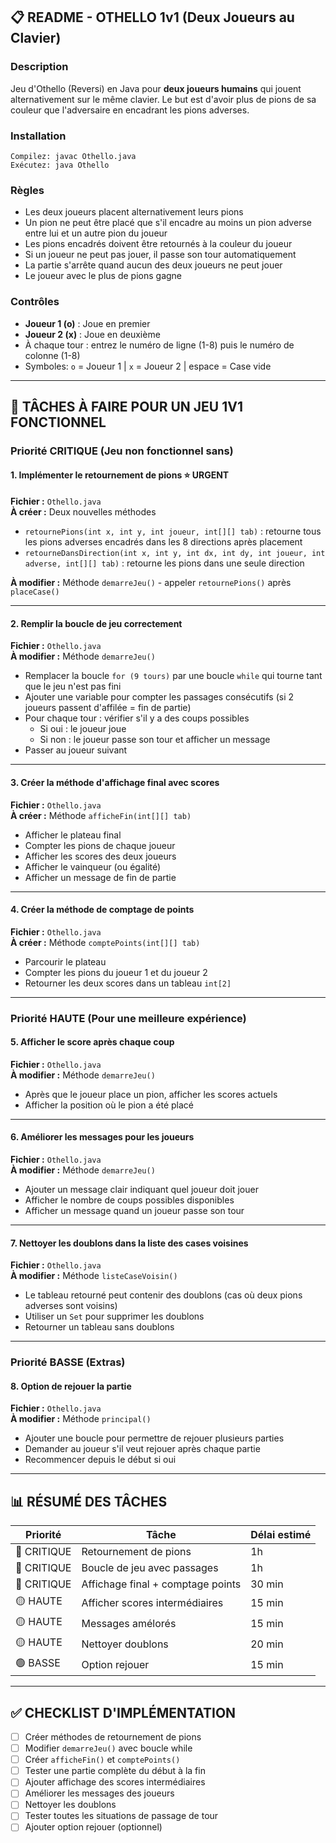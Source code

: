 ## 📋 README - OTHELLO 1v1 (Deux Joueurs au Clavier)

### Description
Jeu d'Othello (Reversi) en Java pour **deux joueurs humains** qui jouent alternativement sur le même clavier. Le but est d'avoir plus de pions de sa couleur que l'adversaire en encadrant les pions adverses.

### Installation
```
Compilez: javac Othello.java
Exécutez: java Othello
```

### Règles
- Les deux joueurs placent alternativement leurs pions
- Un pion ne peut être placé que s'il encadre au moins un pion adverse entre lui et un autre pion du joueur
- Les pions encadrés doivent être retournés à la couleur du joueur
- Si un joueur ne peut pas jouer, il passe son tour automatiquement
- La partie s'arrête quand aucun des deux joueurs ne peut jouer
- Le joueur avec le plus de pions gagne

### Contrôles
- **Joueur 1 (o)** : Joue en premier
- **Joueur 2 (x)** : Joue en deuxième
- À chaque tour : entrez le numéro de ligne (1-8) puis le numéro de colonne (1-8)
- Symboles: `o` = Joueur 1 | `x` = Joueur 2 | espace = Case vide

---

## 🔧 TÂCHES À FAIRE POUR UN JEU 1V1 FONCTIONNEL

### Priorité CRITIQUE (Jeu non fonctionnel sans)

#### 1. Implémenter le retournement de pions ⭐ URGENT
**Fichier :** `Othello.java`  
**À créer :** Deux nouvelles méthodes
- `retournePions(int x, int y, int joueur, int[][] tab)` : retourne tous les pions adverses encadrés dans les 8 directions après placement
- `retourneDansDirection(int x, int y, int dx, int dy, int joueur, int adverse, int[][] tab)` : retourne les pions dans une seule direction

**À modifier :** Méthode `demarreJeu()` - appeler `retournePions()` après `placeCase()`

---

#### 2. Remplir la boucle de jeu correctement
**Fichier :** `Othello.java`  
**À modifier :** Méthode `demarreJeu()`
- Remplacer la boucle `for (9 tours)` par une boucle `while` qui tourne tant que le jeu n'est pas fini
- Ajouter une variable pour compter les passages consécutifs (si 2 joueurs passent d'affilée = fin de partie)
- Pour chaque tour : vérifier s'il y a des coups possibles
  - Si oui : le joueur joue
  - Si non : le joueur passe son tour et afficher un message
- Passer au joueur suivant

---

#### 3. Créer la méthode d'affichage final avec scores
**Fichier :** `Othello.java`  
**À créer :** Méthode `afficheFin(int[][] tab)`
- Afficher le plateau final
- Compter les pions de chaque joueur
- Afficher les scores des deux joueurs
- Afficher le vainqueur (ou égalité)
- Afficher un message de fin de partie

---

#### 4. Créer la méthode de comptage de points
**Fichier :** `Othello.java`  
**À créer :** Méthode `comptePoints(int[][] tab)`
- Parcourir le plateau
- Compter les pions du joueur 1 et du joueur 2
- Retourner les deux scores dans un tableau `int[2]`

---

### Priorité HAUTE (Pour une meilleure expérience)

#### 5. Afficher le score après chaque coup
**Fichier :** `Othello.java`  
**À modifier :** Méthode `demarreJeu()`
- Après que le joueur place un pion, afficher les scores actuels
- Afficher la position où le pion a été placé

---

#### 6. Améliorer les messages pour les joueurs
**Fichier :** `Othello.java`  
**À modifier :** Méthode `demarreJeu()`
- Ajouter un message clair indiquant quel joueur doit jouer
- Afficher le nombre de coups possibles disponibles
- Afficher un message quand un joueur passe son tour

---

#### 7. Nettoyer les doublons dans la liste des cases voisines
**Fichier :** `Othello.java`  
**À modifier :** Méthode `listeCaseVoisin()`
- Le tableau retourné peut contenir des doublons (cas où deux pions adverses sont voisins)
- Utiliser un `Set` pour supprimer les doublons
- Retourner un tableau sans doublons

---

### Priorité BASSE (Extras)

#### 8. Option de rejouer la partie
**Fichier :** `Othello.java`  
**À modifier :** Méthode `principal()`
- Ajouter une boucle pour permettre de rejouer plusieurs parties
- Demander au joueur s'il veut rejouer après chaque partie
- Recommencer depuis le début si oui

---

## 📊 RÉSUMÉ DES TÂCHES

| Priorité | Tâche | Délai estimé |
|----------|-------|--------------|
| 🔴 CRITIQUE | Retournement de pions | 1h |
| 🔴 CRITIQUE | Boucle de jeu avec passages | 1h |
| 🔴 CRITIQUE | Affichage final + comptage points | 30 min |
| 🟡 HAUTE | Afficher scores intermédiaires | 15 min |
| 🟡 HAUTE | Messages amélorés | 15 min |
| 🟡 HAUTE | Nettoyer doublons | 20 min |
| 🟢 BASSE | Option rejouer | 15 min |

---

## ✅ CHECKLIST D'IMPLÉMENTATION

- [ ] Créer méthodes de retournement de pions
- [ ] Modifier `demarreJeu()` avec boucle while
- [ ] Créer `afficheFin()` et `comptePoints()`
- [ ] Tester une partie complète du début à la fin
- [ ] Ajouter affichage des scores intermédiaires
- [ ] Améliorer les messages des joueurs
- [ ] Nettoyer les doublons
- [ ] Tester toutes les situations de passage de tour
- [ ] Ajouter option rejouer (optionnel)